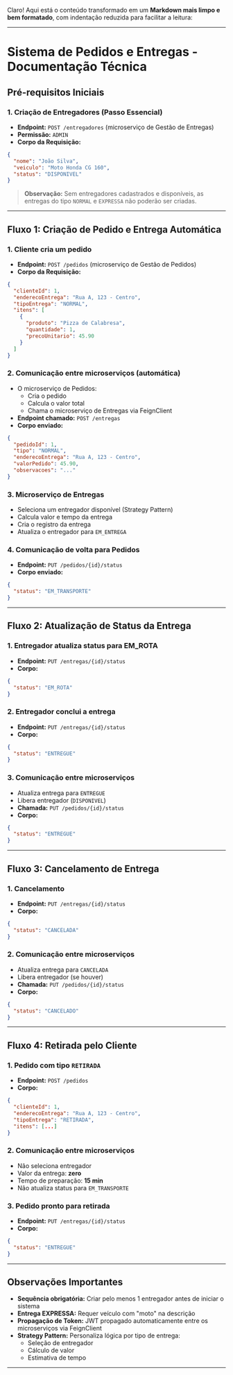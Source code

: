 Claro! Aqui está o conteúdo transformado em um **Markdown mais limpo e bem formatado**, com indentação reduzida para facilitar a leitura:

---

# Sistema de Pedidos e Entregas - Documentação Técnica

## Pré-requisitos Iniciais

### 1. Criação de Entregadores (Passo Essencial)

- **Endpoint:** `POST /entregadores` (microserviço de Gestão de Entregas)
- **Permissão:** `ADMIN`
- **Corpo da Requisição:**

```json
{
  "nome": "João Silva",
  "veiculo": "Moto Honda CG 160",
  "status": "DISPONIVEL"
}
```

> **Observação:** Sem entregadores cadastrados e disponíveis, as entregas do tipo `NORMAL` e `EXPRESSA` não poderão ser criadas.

---

## Fluxo 1: Criação de Pedido e Entrega Automática

### 1. Cliente cria um pedido

- **Endpoint:** `POST /pedidos` (microserviço de Gestão de Pedidos)
- **Corpo da Requisição:**

```json
{
  "clienteId": 1,
  "enderecoEntrega": "Rua A, 123 - Centro",
  "tipoEntrega": "NORMAL",
  "itens": [
    {
      "produto": "Pizza de Calabresa",
      "quantidade": 1,
      "precoUnitario": 45.90
    }
  ]
}
```

### 2. Comunicação entre microserviços (automática)

- O microserviço de Pedidos:
    - Cria o pedido
    - Calcula o valor total
    - Chama o microserviço de Entregas via FeignClient
- **Endpoint chamado:** `POST /entregas`
- **Corpo enviado:**

```json
{
  "pedidoId": 1,
  "tipo": "NORMAL",
  "enderecoEntrega": "Rua A, 123 - Centro",
  "valorPedido": 45.90,
  "observacoes": "..."
}
```

### 3. Microserviço de Entregas

- Seleciona um entregador disponível (Strategy Pattern)
- Calcula valor e tempo da entrega
- Cria o registro da entrega
- Atualiza o entregador para `EM_ENTREGA`

### 4. Comunicação de volta para Pedidos

- **Endpoint:** `PUT /pedidos/{id}/status`
- **Corpo enviado:**

```json
{
  "status": "EM_TRANSPORTE"
}
```

---

## Fluxo 2: Atualização de Status da Entrega

### 1. Entregador atualiza status para EM_ROTA

- **Endpoint:** `PUT /entregas/{id}/status`
- **Corpo:**

```json
{
  "status": "EM_ROTA"
}
```

### 2. Entregador conclui a entrega

- **Endpoint:** `PUT /entregas/{id}/status`
- **Corpo:**

```json
{
  "status": "ENTREGUE"
}
```

### 3. Comunicação entre microserviços

- Atualiza entrega para `ENTREGUE`
- Libera entregador (`DISPONIVEL`)
- **Chamada:** `PUT /pedidos/{id}/status`
- **Corpo:**

```json
{
  "status": "ENTREGUE"
}
```

---

## Fluxo 3: Cancelamento de Entrega

### 1. Cancelamento

- **Endpoint:** `PUT /entregas/{id}/status`
- **Corpo:**

```json
{
  "status": "CANCELADA"
}
```

### 2. Comunicação entre microserviços

- Atualiza entrega para `CANCELADA`
- Libera entregador (se houver)
- **Chamada:** `PUT /pedidos/{id}/status`
- **Corpo:**

```json
{
  "status": "CANCELADO"
}
```

---

## Fluxo 4: Retirada pelo Cliente

### 1. Pedido com tipo `RETIRADA`

- **Endpoint:** `POST /pedidos`
- **Corpo:**

```json
{
  "clienteId": 1,
  "enderecoEntrega": "Rua A, 123 - Centro",
  "tipoEntrega": "RETIRADA",
  "itens": [...]
}
```

### 2. Comunicação entre microserviços

- Não seleciona entregador
- Valor da entrega: **zero**
- Tempo de preparação: **15 min**
- Não atualiza status para `EM_TRANSPORTE`

### 3. Pedido pronto para retirada

- **Endpoint:** `PUT /entregas/{id}/status`
- **Corpo:**

```json
{
  "status": "ENTREGUE"
}
```

---

## Observações Importantes

- **Sequência obrigatória:** Criar pelo menos 1 entregador antes de iniciar o sistema
- **Entrega EXPRESSA:** Requer veículo com "moto" na descrição
- **Propagação de Token:** JWT propagado automaticamente entre os microserviços via FeignClient
- **Strategy Pattern:** Personaliza lógica por tipo de entrega:
    - Seleção de entregador
    - Cálculo de valor
    - Estimativa de tempo

---